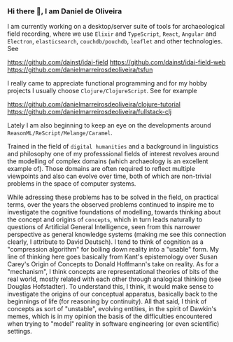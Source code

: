 ### Hi there 👋, I am Daniel de Oliveira

I am currently working on a desktop/server suite of tools for archaeological field recording,
where we use `Elixir` and `TypeScript`, `React`, `Angular` and `Electron`, `elasticsearch`, `couchdb/pouchdb`, `leaflet` and other technologies. See

https://github.com/dainst/idai-field
https://github.com/dainst/idai-field-web
https://github.com/danielmarreirosdeoliveira/tsfun

I really came to appreciate functional programming and for my hobby projects I usually choose `Clojure/ClojureScript`. See for example

https://github.com/danielmarreirosdeoliveira/clojure-tutorial
https://github.com/danielmarreirosdeoliveira/fullstack-clj

Lately I am also beginning to keep an eye on the developments around `ReasonML/ReScript/Melange/Caramel`.

Trained in the field of `digital humanities` and a background in linguistics and philosophy one of my professsional fields of interest revolves around the modelling of complex domains (which archaeology is an excellent example of). Those domains are often required to reflect multiple viewpoints and also can evolve over time, both of which are non-trivial problems in the space of computer systems. 

While adressing these problems has to be solved in the field, on practical terms, over the years the observed problems continued to inspire me to investigate the cognitive foundations of modelling, towards thinking about the concept and origins of `concepts`, which in turn leads naturally to questions of Artificial General Intelligence, seen from this narrower perspective as general knowledge systems (making me see this connection clearly, I attribute to David Deutsch). I tend to think of cognition as a "compression algorithm" for boiling down reality into a "usable" form. My line of thinking here goes basically from Kant's epistemology over Susan Carey's Origin of Concepts to Donald Hoffmann's take on reality. As for a "mechanism", I think concepts are representational theories of bits of the real world, mostly related with each other through analogical thinking (see Douglas Hofstadter). To understand this, I think, it would make sense to investigate the origins of our conceptual apparatus, basically back to the beginnings of life (for reasoning by continuity). All that said, I think of concepts as sort of "unstable", evolving entities, in the spirit of Dawkin's memes, which is in my opinion the basis of the difficulties encountered when trying to "model" reality in software engineering (or even scientific) settings.

<!--
**danielmarreirosdeoliveira/danielmarreirosdeoliveira** is a ✨ _special_ ✨ repository because its `README.md` (this file) appears on your GitHub profile.

Here are some ideas to get you started:

- 🔭 I’m currently working on ...
- 🌱 I’m currently learning ...
- 👯 I’m looking to collaborate on ...
- 🤔 I’m looking for help with ...
- 💬 Ask me about ...
- 📫 How to reach me: ...
- 😄 Pronouns: ...
- ⚡ Fun fact: ...
-->
